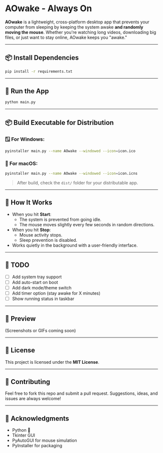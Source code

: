 
# AOwake - Always On

**AOwake** is a lightweight, cross-platform desktop app that prevents your computer from sleeping by keeping the system awake **and randomly moving the mouse**. Whether you're watching long videos, downloading big files, or just want to stay online, AOwake keeps you "awake."

---

## 📦 Install Dependencies

```bash
pip install -r requirements.txt
```

---

## 🚀 Run the App

```bash
python main.py
```

---

## 📦 Build Executable for Distribution

### 🪟 For Windows:

```bash
pyinstaller main.py --name AOwake --windowed --icon=icon.ico
```

### 🍏 For macOS:

```bash
pyinstaller main.py --name AOwake --windowed --icon=icon.icns
```

> After build, check the `dist/` folder for your distributable app.

---

## 🧪 How It Works

- When you hit **Start**:
  - The system is prevented from going idle.
  - The mouse moves slightly every few seconds in random directions.
- When you hit **Stop**:
  - Mouse activity stops.
  - Sleep prevention is disabled.
- Works quietly in the background with a user-friendly interface.

---

## 🚧 TODO

- [ ] Add system tray support  
- [ ] Add auto-start on boot  
- [ ] Add dark mode/theme switch  
- [ ] Add timer option (stay awake for X minutes)  
- [ ] Show running status in taskbar  

---

## 📸 Preview

(Screenshots or GIFs coming soon)

---

## 🧾 License

This project is licensed under the **MIT License**.

---

## 🤝 Contributing

Feel free to fork this repo and submit a pull request. Suggestions, ideas, and issues are always welcome!

---

## 🙌 Acknowledgments

- Python 💙  
- Tkinter GUI  
- PyAutoGUI for mouse simulation  
- PyInstaller for packaging  
